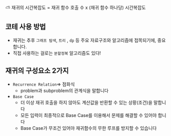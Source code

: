 
⛅ 재귀의 시간복잡도 = 재귀 함수 호출 수 x (재귀 함수 하나당) 시간복잡도


## 코테 사용 방법

- 재귀는 추후 `그래프 탐색`, `트리` , `dp` 등 주요 자료구조와 알고리즘에 접목되기에, 중요합니다.
- 직접 사용하는 걸로는 `분할정복` 알고리즘도 있다!

## 재귀의 구성요소 2가지

- `Recurrence Relation`⇒ 점화식
    - problem과 subproblem의 관계식을 말합니다
- `Base Case`
    - 더 이상 재귀 호출을 하지 않아도 계산값을 반환할 수 있는 상황(조건)을 말합니다
    - 모든 입력이 최종적으로 Base Case를 이용해서 문제를 해결할 수 있어야 합니다
    - Base Case가 무조건 있어야 재귀함수의 무한 루프를 방지할 수 있습니다

